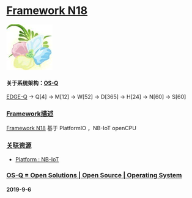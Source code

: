 ﻿# [Framework N18](https://github.com/OS-Q/N18)
[![sites](OS-Q/OS-Q.png)](http://www.OS-Q.com)
#### 关于系统架构：[OS-Q](https://github.com/OS-Q/OS-Q)

[EDGE-Q](https://github.com/OS-Q/EDGE-Q) -> Q[4] -> M[12] -> W[52] -> D[365] -> H[24] -> N[60] -> S[60]

### [Framework描述](https://github.com/OS-Q/H11/wiki) 

 [Framework N18](https://github.com/OS-Q/N18) 基于 PlatformIO ，NB-IoT openCPU

### [关联资源](https://github.com/OS-Q/)

 *  [ Platform : NB-IoT](https://github.com/OS-Q/H9) 

### [OS-Q = Open Solutions | Open Source |  Operating System ](http://www.OS-Q.com/N18)
####  2019-9-6